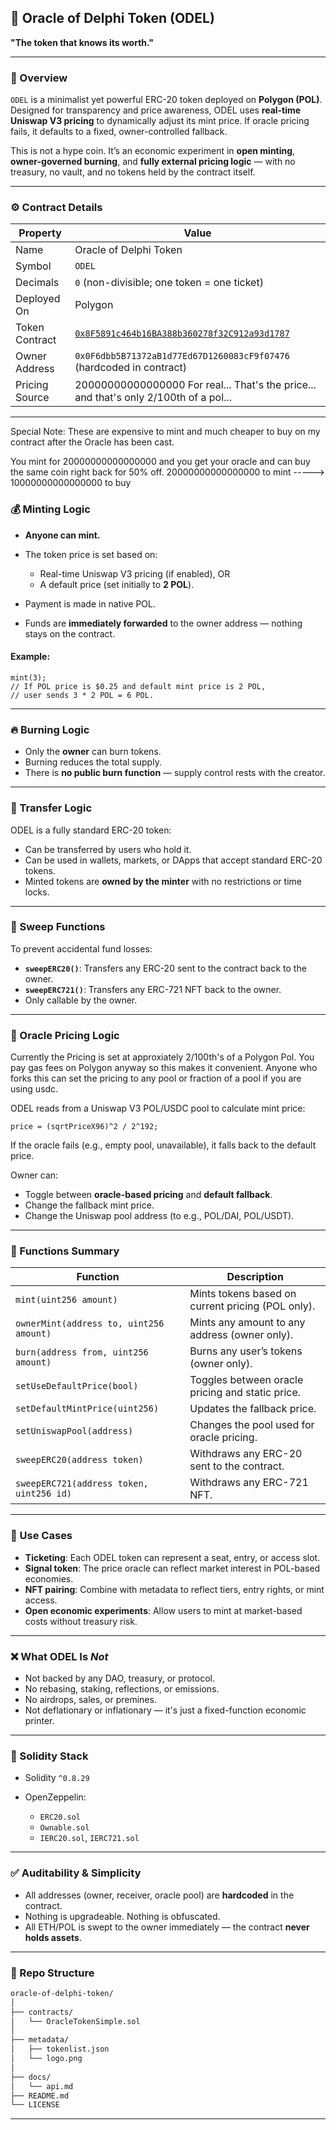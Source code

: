 
## 📜 Oracle of Delphi Token (ODEL)

**"The token that knows its worth."**

---

### 🧠 Overview

`ODEL` is a minimalist yet powerful ERC-20 token deployed on **Polygon (POL)**. Designed for transparency and price awareness, ODEL uses **real-time Uniswap V3 pricing** to dynamically adjust its mint price. If oracle pricing fails, it defaults to a fixed, owner-controlled fallback.

This is not a hype coin. It’s an economic experiment in **open minting**, **owner-governed burning**, and **fully external pricing logic** — with no treasury, no vault, and no tokens held by the contract itself.

---

### ⚙️ Contract Details

| Property       | Value                                                                                                                      |
| -------------- | -------------------------------------------------------------------------------------------------------------------------- |
| Name           | Oracle of Delphi Token                                                                                                     |
| Symbol         | `ODEL`                                                                                                                     |
| Decimals       | `0` (non-divisible; one token = one ticket)                                                                                |
| Deployed On    | Polygon                                                                                                                    |
| Token Contract | [`0x8F5891c464b16BA388b360278f32C912a93d1787`](https://polygonscan.com/address/0x8F5891c464b16BA388b360278f32C912a93d1787) |
| Owner Address  | `0x0F6dbb5B71372aB1d77Ed67D1260083cF9f07476` (hardcoded in contract)                                                       |
| Pricing Source | 20000000000000000  For real... That's the price... and that's only 2/100th of a pol...                                     |

---

Special Note: These are expensive to mint and much cheaper to buy on my contract after the Oracle has been cast.  

You mint for 20000000000000000 and you get your oracle and can buy the same coin right back for 50% off. 
20000000000000000 to mint ----->  10000000000000000 to buy 


### 💰 Minting Logic

* **Anyone can mint.**
* The token price is set based on:

  * Real-time Uniswap V3 pricing (if enabled), OR
  * A default price (set initially to **2 POL**).
* Payment is made in native POL.
* Funds are **immediately forwarded** to the owner address — nothing stays on the contract.

#### Example:

```solidity
mint(3);
// If POL price is $0.25 and default mint price is 2 POL,
// user sends 3 * 2 POL = 6 POL.
```

---

### 🔥 Burning Logic

* Only the **owner** can burn tokens.
* Burning reduces the total supply.
* There is **no public burn function** — supply control rests with the creator.

---

### 🔄 Transfer Logic

ODEL is a fully standard ERC-20 token:

* Can be transferred by users who hold it.
* Can be used in wallets, markets, or DApps that accept standard ERC-20 tokens.
* Minted tokens are **owned by the minter** with no restrictions or time locks.

---

### 🧼 Sweep Functions

To prevent accidental fund losses:

* **`sweepERC20()`**: Transfers any ERC-20 sent to the contract back to the owner.
* **`sweepERC721()`**: Transfers any ERC-721 NFT back to the owner.
* Only callable by the owner.

---

### 🧠 Oracle Pricing Logic

Currently the Pricing is set at approxiately 2/100th's of a Polygon Pol.  You pay
gas fees on Polygon anyway so this makes it convenient. Anyone who forks this can
set the pricing to any pool or fraction of a pool if you are using usdc.

ODEL reads from a Uniswap V3 POL/USDC pool to calculate mint price:

```solidity
price = (sqrtPriceX96)^2 / 2^192;
```

If the oracle fails (e.g., empty pool, unavailable), it falls back to the default price.

Owner can:

* Toggle between **oracle-based pricing** and **default fallback**.
* Change the fallback mint price.
* Change the Uniswap pool address (to e.g., POL/DAI, POL/USDT).

---

### 🧪 Functions Summary

| Function                                 | Description                                       |
| ---------------------------------------- | ------------------------------------------------- |
| `mint(uint256 amount)`                   | Mints tokens based on current pricing (POL only). |
| `ownerMint(address to, uint256 amount)`  | Mints any amount to any address (owner only).     |
| `burn(address from, uint256 amount)`     | Burns any user’s tokens (owner only).             |
| `setUseDefaultPrice(bool)`               | Toggles between oracle pricing and static price.  |
| `setDefaultMintPrice(uint256)`           | Updates the fallback price.                       |
| `setUniswapPool(address)`                | Changes the pool used for oracle pricing.         |
| `sweepERC20(address token)`              | Withdraws any ERC-20 sent to the contract.        |
| `sweepERC721(address token, uint256 id)` | Withdraws any ERC-721 NFT.                        |

---

### 🧩 Use Cases

* **Ticketing**: Each ODEL token can represent a seat, entry, or access slot.
* **Signal token**: The price oracle can reflect market interest in POL-based economies.
* **NFT pairing**: Combine with metadata to reflect tiers, entry rights, or mint access.
* **Open economic experiments**: Allow users to mint at market-based costs without treasury risk.

---

### ❌ What ODEL Is *Not*

* Not backed by any DAO, treasury, or protocol.
* No rebasing, staking, reflections, or emissions.
* No airdrops, sales, or premines.
* Not deflationary or inflationary — it's just a fixed-function economic printer.

---

### 🧱 Solidity Stack

* Solidity `^0.8.29`
* OpenZeppelin:

  * `ERC20.sol`
  * `Ownable.sol`
  * `IERC20.sol`, `IERC721.sol`

---

### ✅ Auditability & Simplicity

* All addresses (owner, receiver, oracle pool) are **hardcoded** in the contract.
* Nothing is upgradeable. Nothing is obfuscated.
* All ETH/POL is swept to the owner immediately — the contract **never holds assets**.

---

### 📂 Repo Structure

```bash
oracle-of-delphi-token/
│
├── contracts/
│   └── OracleTokenSimple.sol
│
├── metadata/
│   ├── tokenlist.json
│   └── logo.png
│
├── docs/
│   └── api.md
├── README.md
└── LICENSE
```

---

